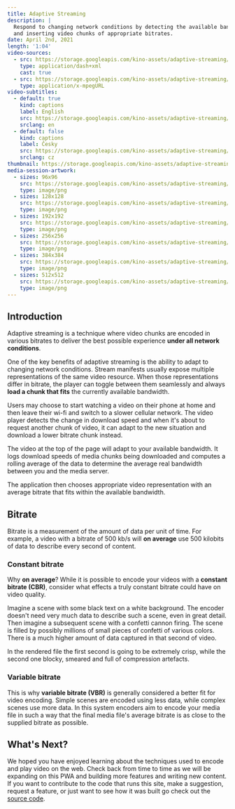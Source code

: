 ```yaml
---
title: Adaptive Streaming
description: |
  Respond to changing network conditions by detecting the available bandwidth
  and inserting video chunks of appropriate bitrates.
date: April 2nd, 2021
length: '1:04'
video-sources:
  - src: https://storage.googleapis.com/kino-assets/adaptive-streaming/manifest.mpd
    type: application/dash+xml
    cast: true
  - src: https://storage.googleapis.com/kino-assets/adaptive-streaming/master.m3u8
    type: application/x-mpegURL
video-subtitles:
  - default: true
    kind: captions
    label: English
    src: https://storage.googleapis.com/kino-assets/adaptive-streaming/cap-en.vtt
    srclang: en
  - default: false
    kind: captions
    label: Česky
    src: https://storage.googleapis.com/kino-assets/adaptive-streaming/cap-cz.vtt
    srclang: cz
thumbnail: https://storage.googleapis.com/kino-assets/adaptive-streaming/thumbnail.png
media-session-artwork:
  - sizes: 96x96
    src: https://storage.googleapis.com/kino-assets/adaptive-streaming/artwork-96x96.png
    type: image/png
  - sizes: 128x128
    src: https://storage.googleapis.com/kino-assets/adaptive-streaming/artwork-128x128.png
    type: image/png
  - sizes: 192x192
    src: https://storage.googleapis.com/kino-assets/adaptive-streaming/artwork-192x192.png
    type: image/png
  - sizes: 256x256
    src: https://storage.googleapis.com/kino-assets/adaptive-streaming/artwork-256x256.png
    type: image/png
  - sizes: 384x384
    src: https://storage.googleapis.com/kino-assets/adaptive-streaming/artwork-384x384.png
    type: image/png
  - sizes: 512x512
    src: https://storage.googleapis.com/kino-assets/adaptive-streaming/artwork-512x512.png
    type: image/png
---
```


## Introduction

Adaptive streaming is a technique where video chunks are encoded in various
bitrates to deliver the best possible experience **under all network
conditions**.

One of the key benefits of adaptive streaming is the ability to adapt to
changing network conditions. Stream manifests usually expose multiple
representations of the same video resource. When those representations differ
in bitrate, the player can toggle between them seamlessly and always **load a
chunk that fits** the currently available bandwidth.

Users may choose to start watching a video on their phone at home and then leave
their wi-fi and switch to a slower cellular network. The video player detects
the change in download speed and when it's about to request another chunk of
video, it can adapt to the new situation and download a lower bitrate chunk
instead.

The video at the top of the page will adapt to your available bandwidth. It logs
download speeds of media chunks being downloaded and computes a rolling average
of the data to determine the average real bandwidth between you and the media
server.

The application then chooses appropriate video representation with an average
bitrate that fits within the available bandwidth.

## Bitrate

Bitrate is a measurement of the amount of data per unit of time. For example,
a video with a bitrate of 500 kb/s will **on average** use 500 kilobits of data to
describe every second of content.

### Constant bitrate

Why **on average**? While it is possible to encode your videos with a **constant
bitrate (CBR)**, consider what effects a truly constant bitrate could have on
video quality.

Imagine a scene with some black text on a white background. The encoder doesn't
need very much data to describe such a scene, even in great detail. Then
imagine a subsequent scene with a confetti cannon firing. The scene is filled
by possibly millions of small pieces of confetti of various colors. There is a
much higher amount of data captured in that second of video.

In the rendered file the first second is going to be extremely crisp, while the
second one blocky, smeared and full of compression artefacts.

### Variable bitrate

This is why **variable bitrate (VBR)** is generally considered a better fit for
video encoding. Simple scenes are encoded using less data, while complex scenes
use more data. In this system encoders aim to encode your media file in such a
way that the final media file's average bitrate is as close to the supplied
bitrate as possible.

## What's Next?

We hoped you have enjoyed learning about the techniques used to encode and play
video on the web. Check back from time to time as we will be expanding on this
PWA and building more features and writing new content. If you want to contribute
to the code that runs this site, make a suggestion, request a feature, or just
want to see how it was built go check out the [source code].

[source code]: https://github.com/GoogleChrome/kino/
